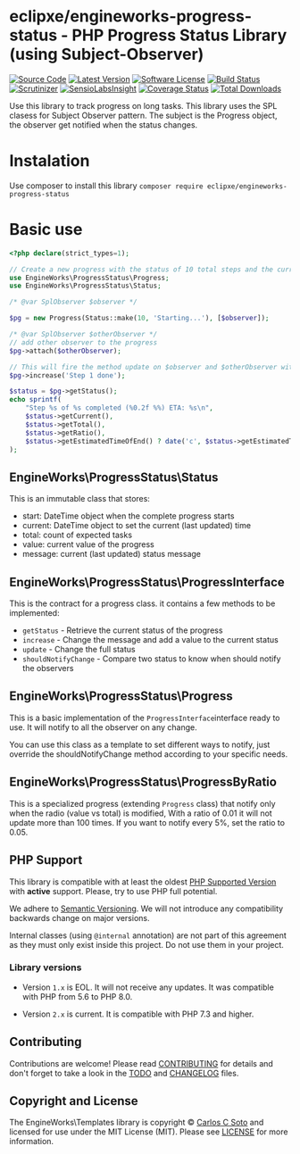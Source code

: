 # eclipxe/engineworks-progress-status - PHP Progress Status Library (using Subject-Observer)

[![Source Code][badge-source]][source]
[![Latest Version][badge-release]][release]
[![Software License][badge-license]][license]
[![Build Status][badge-build]][build]
[![Scrutinizer][badge-quality]][quality]
[![SensioLabsInsight][badge-sensiolabs]][sensiolabs]
[![Coverage Status][badge-coverage]][coverage]
[![Total Downloads][badge-downloads]][downloads]

Use this library to track progress on long tasks. This library uses the SPL clasess for Subject Observer pattern.
The subject is the Progress object, the observer get notified when the status changes.

# Instalation

Use composer to install this library `composer require eclipxe/engineworks-progress-status`

# Basic use

```php
<?php declare(strict_types=1); 

// Create a new progress with the status of 10 total steps and the current message 'Starting...' 
use EngineWorks\ProgressStatus\Progress;
use EngineWorks\ProgressStatus\Status;

/* @var SplObserver $observer */

$pg = new Progress(Status::make(10, 'Starting...'), [$observer]);

/* @var SplObserver $otherObserver */
// add other observer to the progress
$pg->attach($otherObserver);

// This will fire the method update on $observer and $otherObserver with $pg as subject
$pg->increase('Step 1 done');

$status = $pg->getStatus();
echo sprintf(
    "Step %s of %s completed (%0.2f %%) ETA: %s\n",
    $status->getCurrent(),
    $status->getTotal(),
    $status->getRatio(),
    $status->getEstimatedTimeOfEnd() ? date('c', $status->getEstimatedTimeOfEnd()) : '--stalled--',
);
```

## EngineWorks\ProgressStatus\Status

This is an immutable class that stores:
- start: DateTime object when the complete progress starts
- current: DateTime object to set the current (last updated) time
- total: count of expected tasks
- value: current value of the progress
- message: current (last updated) status message

## EngineWorks\ProgressStatus\ProgressInterface

This is the contract for a progress class. it contains a few methods to be implemented:
- `getStatus` - Retrieve the current status of the progress 
- `increase` - Change the message and add a value to the current status  
- `update` - Change the full status 
- `shouldNotifyChange` - Compare two status to know when should notify the observers 

## EngineWorks\ProgressStatus\Progress

This is a basic implementation of the `ProgressInterface`interface ready to use. It will notify to all the
observer on any change.

You can use this class as a template to set different ways to notify, just override the shouldNotifyChange method
according to your specific needs. 

## EngineWorks\ProgressStatus\ProgressByRatio

This is a specialized progress (extending `Progress` class) that notify only when the radio (value vs total)
is modified, With a ratio of 0.01 it will not update more than 100 times.
If you want to notify every 5%, set the ratio to 0.05.

## PHP Support

This library is compatible with at least the oldest [PHP Supported Version](https://php.net/supported-versions.php)
with **active** support. Please, try to use PHP full potential.

We adhere to [Semantic Versioning](https://semver.org/).
We will not introduce any compatibility backwards change on major versions.

Internal classes (using `@internal` annotation) are not part of this agreement
as they must only exist inside this project. Do not use them in your project.

### Library versions

- Version `1.x` is EOL. It will not receive any updates. It was compatible with PHP from 5.6 to PHP 8.0.

- Version `2.x` is current. It is compatible with PHP 7.3 and higher. 

## Contributing

Contributions are welcome! Please read [CONTRIBUTING][] for details
and don't forget to take a look in the [TODO][] and [CHANGELOG][] files.

## Copyright and License

The EngineWorks\Templates library is copyright © [Carlos C Soto](https://eclipxe.com.mx/)
and licensed for use under the MIT License (MIT). Please see [LICENSE][] for more information.


[contributing]: https://github.com/eclipxe13/engineworks-progress-status/blob/master/CONTRIBUTING.md
[todo]: https://github.com/eclipxe13/engineworks-progress-status/blob/master/TODO.md
[changelog]: https://github.com/eclipxe13/engineworks-progress-status/blob/master/CHANGELOG.md

[source]: https://github.com/eclipxe13/engineworks-progress-status
[release]: https://github.com/eclipxe13/engineworks-progress-status/releases
[license]: https://github.com/eclipxe13/engineworks-progress-status/blob/master/LICENSE
[build]: https://travis-ci.org/eclipxe13/engineworks-progress-status
[quality]: https://scrutinizer-ci.com/g/eclipxe13/engineworks-progress-status/
[sensiolabs]: https://insight.sensiolabs.com/projects/84b34ced-1d35-4531-86dc-4044532540cd
[coverage]: https://scrutinizer-ci.com/g/eclipxe13/engineworks-progress-status/?branch=master
[downloads]: https://packagist.org/packages/eclipxe/engineworks-progress-status

[badge-source]: http://img.shields.io/badge/source-eclipxe13/engineworks--templates-blue.svg?style=flat-square
[badge-release]: https://img.shields.io/github/release/eclipxe13/engineworks-progress-status.svg?style=flat-square
[badge-license]: https://img.shields.io/badge/license-MIT-brightgreen.svg?style=flat-square
[badge-build]: https://img.shields.io/travis/eclipxe13/engineworks-progress-status.svg?style=flat-square
[badge-quality]: https://img.shields.io/scrutinizer/g/eclipxe13/engineworks-progress-status/master.svg?style=flat-square
[badge-sensiolabs]: https://img.shields.io/sensiolabs/i/84b34ced-1d35-4531-86dc-4044532540cd.svg?style=flat-square
[badge-coverage]: https://img.shields.io/scrutinizer/coverage/g/eclipxe13/engineworks-progress-status/master.svg?style=flat-square
[badge-downloads]: https://img.shields.io/packagist/dt/eclipxe/engineworks-progress-status.svg?style=flat-square
